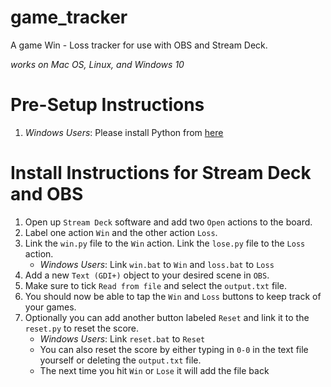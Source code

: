 # game_tracker
A game Win - Loss tracker for use with OBS and Stream Deck. 

*works on Mac OS, Linux, and Windows 10*

# Pre-Setup Instructions
1. *Windows Users*: Please install Python from [here](https://www.python.org/downloads/)

# Install Instructions for Stream Deck and OBS
1. Open up `Stream Deck` software and add two `Open` actions to the board. 
1. Label one action `Win` and the other action `Loss`.
1. Link the `win.py` file to the `Win` action. Link the `lose.py` file to the `Loss` action. 
    - *Windows Users*: Link `win.bat` to `Win` and `loss.bat` to `Loss`
1. Add a new `Text (GDI+)` object to your desired scene in `OBS`. 
1. Make sure to tick `Read from file` and select the `output.txt` file. 
1. You should now be able to tap the `Win` and `Loss` buttons to keep track of your games. 
1. Optionally you can add another button labeled `Reset` and link it to the `reset.py` to reset the score.
    - *Windows Users*: Link `reset.bat` to `Reset`
    - You can also reset the score by either typing in `0-0` in the text file yourself or deleting the `output.txt` file. 
    - The next time you hit `Win` or `Lose` it will add the file back

